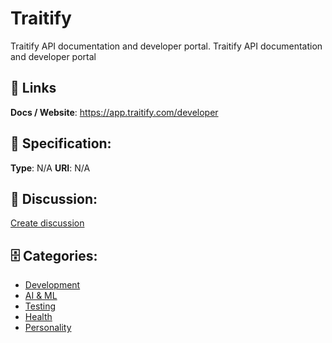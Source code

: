 # Traitify


Traitify API documentation and developer portal. Traitify API documentation and developer portal

##  🔗 Links
**Docs / Website**: https://app.traitify.com/developer

## 🧬 Specification:
**Type**: N/A
**URI**: N/A

## 💬 Discussion:
[Create discussion](https://github.com/apis-list/apis-list/discussions/new)

## 🗄️ Categories:
- [Development](https://github.com/apis-list/apis-list#development)
- [AI & ML](https://github.com/apis-list/apis-list#ai-and-ml)
- [Testing](https://github.com/apis-list/apis-list#testing)
- [Health](https://github.com/apis-list/apis-list#health)
- [Personality](https://github.com/apis-list/apis-list#personality)







